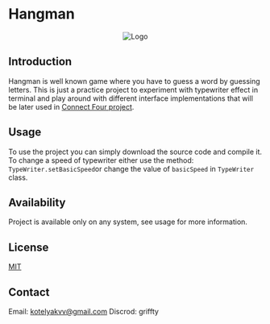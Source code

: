 # Hangman

<div align="center">
  <img src="https://i.imgur.com/RwetrpQ.png" alt="Logo">
</div>

## Introduction
Hangman is well known game where you have to guess a word by guessing letters. This is just a practice project to experiment with typewriter effect in terminal and play around with different interface implementations that will be later used in [Connect Four project](https://github.com/yourusername/connect-four).

## Usage
To use the project you can simply download the source code and compile it. To change a speed of typewriter either use the method:
`TypeWriter.setBasicSpeed`or change the value of `basicSpeed` in `TypeWriter` class.


## Availability
Project is available only on any system, see usage for more information.

## License
[MIT](https://choosealicense.com/licenses/mit/)

## Contact
Email: kotelyakvv@gmail.com
Discrod: griffty